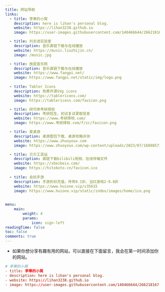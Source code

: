 ```yaml
---
title: 网站导航
links:
  - title: 李寒的小窝
    description: here is lihan's personal blog.
    website: https://lihan3238.github.io
    image: https://user-images.githubusercontent.com/140466644/266218167-0a08d24b-2f75-4a6b-9253-227612dffa98.png

  - title: 刘志进实验室
    description: 音乐直链下载与在线播放
    website: https://music.liuzhijin.cn/
    image: /music.jpg

  - title: 放屁音乐网
    description: 音乐直链下载与在线播放
    website: https://www.fangpi.net/
    image: https://www.fangpi.net/static/img/logo.png
  
  - title: Tabler Icons
    description: 免费开源SVg icons
    website: https://tablericons.com/
    image: https://tablericons.com/favicon.png

  - title: 研可岸考研择校
    description: 考研招生、初试复试录取信息
    website: https://www.考研择校.com/
    image: https://www.考研择校.com/f/sc/favicon.png

  - title: 爱桌游
    description: 桌游图包下载、桌游攻略评测
    website: https://www.zhuoyoux.com
    image: https://www.zhuoyoux.com/wp-content/uploads/2023/07/1689857178-04f34a6bd902345.png

  - title: 贝贝工具站
    description: 直链下载bilibili视频、在线传输文件
    website: https://xbeibeix.com/
    image: https://hitokoto.cn/favicon.ico
  
  - title: 会玩手游
    description: 手游折扣充值，传奇0.1折、当红游戏2-9.8折
    website: https://www.huione.vip/s35615
    image: https://www.huione.vip/static/index/images/home/ico.png
    
        
menu:
    main: 
        weight: 4
        params:
            icon: sign-left
readingTime: false
toc: false
comments: true
---
```

- 如果你想分享有趣有用的网站，可以直接在下面留言，我会在第一时间添加你的网站。
```toml
# 李寒的小窝
- title: 李寒的小窝
- description: here is lihan's personal blog.
- website: https://lihan3238.github.io
- image: https://user-images.githubusercontent.com/140466644/266218167-0a08d24b-2f75-4a6b-9253-227612dffa98.png

```



